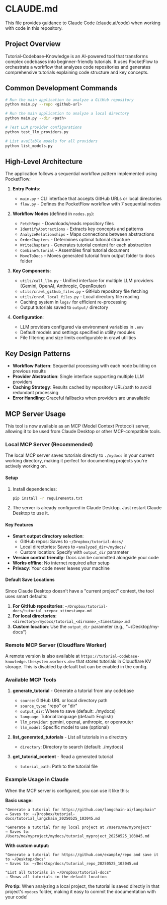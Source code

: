 # CLAUDE.md

This file provides guidance to Claude Code (claude.ai/code) when working with code in this repository.

## Project Overview

Tutorial-Codebase-Knowledge is an AI-powered tool that transforms complex codebases into beginner-friendly tutorials. It uses PocketFlow to orchestrate a workflow that analyzes code repositories and generates comprehensive tutorials explaining code structure and key concepts.

## Common Development Commands

```bash
# Run the main application to analyze a GitHub repository
python main.py --repo <github-url>

# Run the main application to analyze a local directory
python main.py --dir <path>

# Test LLM provider configurations
python test_llm_providers.py

# List available models for all providers
python list_models.py
```

## High-Level Architecture

The application follows a sequential workflow pattern implemented using PocketFlow:

1. **Entry Points**:
   - `main.py` - CLI interface that accepts GitHub URLs or local directories
   - `flow.py` - Defines the PocketFlow workflow with 7 sequential nodes

2. **Workflow Nodes** (defined in `nodes.py`):
   - `FetchRepo` - Downloads/reads repository files
   - `IdentifyAbstractions` - Extracts key concepts and patterns
   - `AnalyzeRelationships` - Maps connections between abstractions
   - `OrderChapters` - Determines optimal tutorial structure
   - `WriteChapters` - Generates tutorial content for each abstraction
   - `CombineTutorial` - Assembles final tutorial document
   - `MoveToDocs` - Moves generated tutorial from output folder to docs folder

3. **Key Components**:
   - `utils/call_llm.py` - Unified interface for multiple LLM providers (Gemini, OpenAI, Anthropic, OpenRouter)
   - `utils/crawl_github_files.py` - GitHub repository file fetching
   - `utils/crawl_local_files.py` - Local directory file reading
   - Caching system in `logs/` for efficient re-processing
   - Output tutorials saved to `output/` directory

4. **Configuration**:
   - LLM providers configured via environment variables in `.env`
   - Default models and settings specified in utility modules
   - File filtering and size limits configurable in crawl utilities

## Key Design Patterns

- **Workflow Pattern**: Sequential processing with each node building on previous results
- **Provider Abstraction**: Single interface supporting multiple LLM providers
- **Caching Strategy**: Results cached by repository URL/path to avoid redundant processing
- **Error Handling**: Graceful fallbacks when providers are unavailable

## MCP Server Usage

This tool is now available as an MCP (Model Context Protocol) server, allowing it to be used from Claude Desktop or other MCP-compatible tools.

### Local MCP Server (Recommended)

The local MCP server saves tutorials directly to `./mydocs` in your current working directory, making it perfect for documenting projects you're actively working on.

#### Setup

1. Install dependencies:
   ```bash
   pip install -r requirements.txt
   ```

2. The server is already configured in Claude Desktop. Just restart Claude Desktop to use it.

#### Key Features

- **Smart output directory selection**:
  - GitHub repos: Saves to `~/Dropbox/tutorial-docs/`
  - Local directories: Saves to `<analyzed_dir>/mydocs/`
  - Custom location: Specify with `output_dir` parameter
- **Version control friendly**: Docs can be committed alongside your code
- **Works offline**: No internet required after setup
- **Privacy**: Your code never leaves your machine

#### Default Save Locations

Since Claude Desktop doesn't have a "current project" context, the tool uses smart defaults:

1. **For GitHub repositories**: `~/Dropbox/tutorial-docs/tutorial_<repo>_<timestamp>.md`
2. **For local directories**: `<directory>/mydocs/tutorial_<dirname>_<timestamp>.md`
3. **Custom location**: Use the `output_dir` parameter (e.g., "~/Desktop/my-docs")

### Remote MCP Server (Cloudflare Worker)

A remote version is also available at `https://tutorial-codebase-knowledge.thesystem.workers.dev` that stores tutorials in Cloudflare KV storage. This is disabled by default but can be enabled in the config.

### Available MCP Tools

1. **generate_tutorial** - Generate a tutorial from any codebase
   - `source`: GitHub URL or local directory path
   - `source_type`: "repo" or "dir"
   - `output_dir`: Where to save (default: ./mydocs)
   - `language`: Tutorial language (default: English)
   - `llm_provider`: gemini, openai, anthropic, or openrouter
   - `llm_model`: Specific model to use (optional)

2. **list_generated_tutorials** - List all tutorials in a directory
   - `directory`: Directory to search (default: ./mydocs)

3. **get_tutorial_content** - Read a generated tutorial
   - `tutorial_path`: Path to the tutorial file

### Example Usage in Claude

When the MCP server is configured, you can use it like this:

**Basic usage:**
```
"Generate a tutorial for https://github.com/langchain-ai/langchain"
→ Saves to: ~/Dropbox/tutorial-docs/tutorial_langchain_20250525_103045.md

"Generate a tutorial for my local project at /Users/me/myproject"
→ Saves to: /Users/me/myproject/mydocs/tutorial_myproject_20250525_103045.md
```

**With custom output:**
```
"Generate a tutorial for https://github.com/example/repo and save it to ~/Desktop/docs"
→ Saves to: ~/Desktop/docs/tutorial_repo_20250525_103045.md

"List all tutorials in ~/Dropbox/tutorial-docs"
→ Shows all tutorials in the default location
```

**Pro tip:** When analyzing a local project, the tutorial is saved directly in that project's `mydocs` folder, making it easy to commit the documentation with your code!